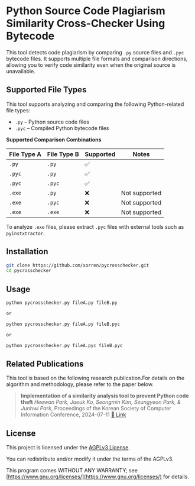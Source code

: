 # Python Source Code Plagiarism Similarity Cross-Checker Using Bytecode

This tool detects code plagiarism by comparing `.py` source files and `.pyc` bytecode files.
It supports multiple file formats and comparison directions, allowing you to verify code similarity even when the original source is unavailable.

## Supported File Types

This tool supports analyzing and comparing the following Python-related file types:

- `.py` – Python source code files
- `.pyc` – Compiled Python bytecode files

**Supported Comparison Combinations**

| File Type A | File Type B | Supported | Notes         |
| ----------- | ----------- | --------- | ------------- |
| `.py`     | `.py`     | ✅        |               |
| `.pyc`    | `.py`     | ✅        |               |
| `.pyc`    | `.pyc`    | ✅        |               |
| `.exe`    | `.py`     | ❌        | Not supported |
| `.exe`    | `.pyc`    | ❌        | Not supported |
| `.exe`    | `.exe`    | ❌        | Not supported |

To analyze `.exe` files, please extract `.pyc` files with external tools such as `pyinstxtractor`.

## Installation

```bash
git clone https://github.com/xorren/pycrosschecker.git
cd pycrosschecker
```

## Usage

```bash
python pycrosschecker.py fileA.py fileB.py

or

python pycrosschecker.py fileA.py fileB.pyc

or

python pycrosschecker.py fileA.pyc fileB.pyc
```

## Related Publications

This tool is based on the following research publication.For details on the algorithm and methodology, please refer to the paper below.

> **Implementation of a similarity analysis tool to prevent Python code theft**
> _Heewan Park, Jaeuk Ko, Seongmin Kim, Seungyeon Park, & Junhwi Park_, Proceedings of the Korean Society of Computer Information Conference, 2024-07-11
> [🔗 Link](https://www.dbpia.co.kr/journal/articleDetail?nodeId=NODE11926165)

## License

This project is licensed under the [AGPLv3 License](LICENSE).

You can redistribute and/or modify it under the terms of the AGPLv3.

This program comes WITHOUT ANY WARRANTY; see [https://www.gnu.org/licenses/](https://www.gnu.org/licenses/) for details.
